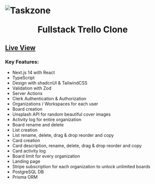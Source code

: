 # ![Taskzone](https://capsule-render.vercel.app/api?type=rect&color=gradient&height=200&section=header&text=Taskzone&fontSize=90&fontColor=auto) <p align="center">Fullstack Trello Clone</p>

## [Live View](https://taskzone.vercel.app)

### Key Features:
- Next.js 14 with React
- TypeScript
- Design with shadcnUI & TailwindCSS
- Validation with Zod
- Server Actions
- Clerk Authentication & Authorization
- Organizations / Workspaces for each user
- Board creation
- Unsplash API for random beautiful cover images
- Activity log for entire organization
- Board rename and delete
- List creation
- List rename, delete, drag & drop reorder and copy
- Card creation
- Card description, rename, delete, drag & drop reorder and copy
- Card activity log
- Board limit for every organization
- Landing page
- Stripe subscription for each organization to unlock unlimited boards
- PostgreSQL DB
- Prisma ORM

